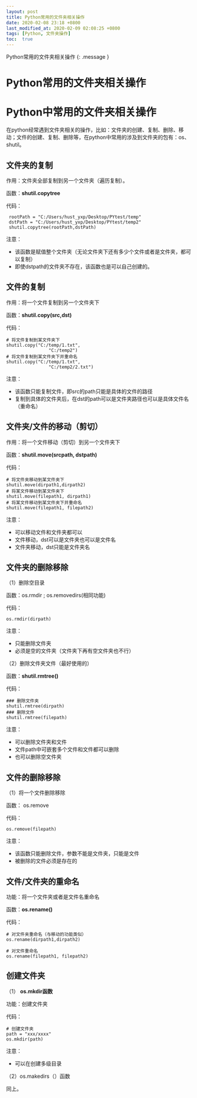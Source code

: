 ```yaml
---
layout: post
title: Python常用的文件夹相关操作
date: 2020-02-08 23:18 +0800
last_modified_at: 2020-02-09 02:08:25 +0800
tags: [Python, 文件夹操作]
toc:  true
---
```

Python常用的文件夹相关操作
{: .message }

# Python常用的文件夹相关操作

# Python中常用的文件夹相关操作

在python经常遇到文件夹相关的操作，比如：文件夹的创建、复制、删除、移动；文件的创建、复制、删除等，在python中常用的涉及到文件夹的包有：os、shutil。

## 文件夹的复制

作用：文件夹全部复制到另一个文件夹（遍历复制）。

函数：**shutil.copytree**

代码：

```
 rootPath = "C:/Users/hust_yxp/Desktop/PYtest/temp"
 dstPath = "C:/Users/hust_yxp/Desktop/PYtest/temp2"
 shutil.copytree(rootPath,dstPath)
```

注意：

- 该函数是赋值整个文件夹（无论文件夹下还有多少个文件或者是文件夹，都可以复制）
- 即使dstpath的文件夹不存在，该函数也是可以自己创建的。

## 文件的复制

作用：将一个文件复制到另一个文件夹下

函数：**shutil.copy(src,dst)**

代码：

```
# 将文件复制到某文件夹下
shutil.copy("C:/temp/1.txt",
                "C:/temp2")
# 将文件复制到某文件夹下并重命名
shutil.copy("C:/temp/1.txt",
                "C:/temp2/2.txt")
```

注意：

- 该函数只能复制文件，即src的path只能是具体的文件的路径
- 复制到具体的文件夹后，在dst的path可以是文件夹路径也可以是具体文件名（重命名）

## 文件夹/文件的移动（剪切）

作用：将一个文件移动（剪切）到另一个文件夹下

函数：**shutil.move(srcpath, dstpath)**

代码：

```
# 将文件夹移动到某文件夹下
shutil.move(dirpath1,dirpath2)
# 将某文件移动到某文件夹下
shutil.move(filepath1, dirpath1)
# 将某文件移动到某文件夹下并重命名
shutil.move(filepath1, filepath2)
```

注意：

- 可以移动文件和文件夹都可以
- 文件移动，dst可以是文件夹也可以是文件名
- 文件夹移动，dst只能是文件夹名

## 文件夹的删除移除

（1）删除空目录

函数：os.rmdir  ; os.removedirs(相同功能)

代码：

```
os.rmdir(dirpath)
```

注意：

- 只能删除文件夹
- 必须是空的文件夹（文件夹下再有空文件夹也不行）

（2）删除文件夹文件（最好使用的）

函数：**shutil.rmtree()**

代码：

```
### 删除文件夹
shutil.rmtree(dirpath)
### 删除文件
shutil.rmtree(filepath)
```

注意：

- 可以删除文件夹和文件
- 文件path中可嵌套多个文件和文件都可以删除
- 也可以删除空文件夹

## 文件的删除移除

（1）将一个文件删除移除

函数： os.remove

代码：

```
os.remove(filepath)
```

注意：

- 该函数只能删除文件，参数不能是文件夹，只能是文件
- 被删除的文件必须是存在的

## 文件/文件夹的重命名

功能：将一个文件夹或者是文件名重命名

函数：**os.rename()**

代码：

```
# 对文件夹重命名（与移动的功能类似）
os.rename(dirpath1,dirpath2)

# 对文件重命名
os.rename(filepath1, filepath2)
```

## 创建文件夹

（1） **os.mkdir函数**  

功能：创建文件夹

代码：

```
# 创建文件夹
path = "xxx/xxxx"
os.mkdir(path)
```

注意：

- 可以在创建多级目录

（2）os.makedirs（）函数

同上。